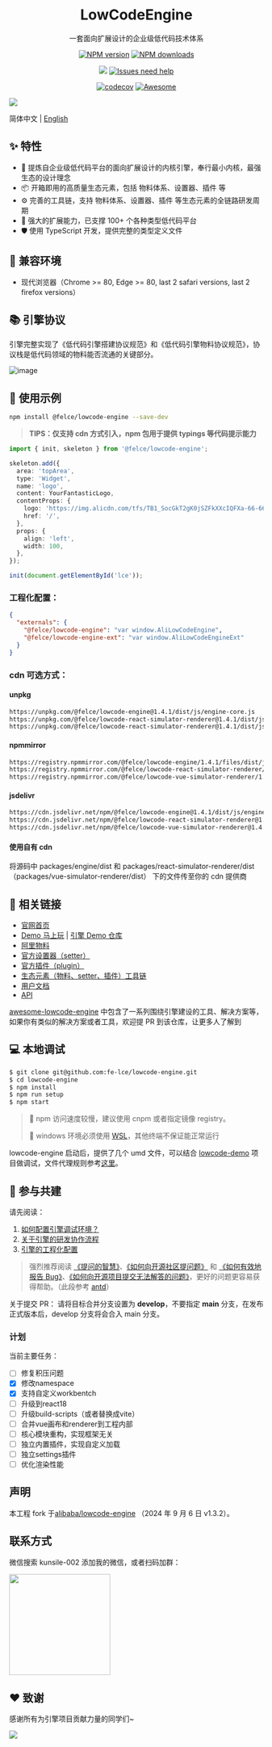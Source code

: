 <h1 align="center">LowCodeEngine</h1>

<div align="center">

一套面向扩展设计的企业级低代码技术体系

[![NPM version][npm-image]][npm-url] [![NPM downloads][download-image]][download-url]

[![][issues-helper-image]][issues-helper-url] [![Issues need help][help-wanted-image]][help-wanted-url]

[![codecov][codecov-image-url]][codecov-url] [![Awesome](https://cdn.rawgit.com/sindresorhus/awesome/d7305f38d29fed78fa85652e3a63e154dd8e8829/media/badge.svg)](https://github.com/lowcode-workspace/awesome-lowcode-engine)

[npm-image]: https://img.shields.io/npm/v/@felce/lowcode-engine.svg?style=flat-square
[npm-url]: http://npmjs.org/package/@felce/lowcode-engine
[download-image]: https://img.shields.io/npm/dm/@felce/lowcode-engine.svg?style=flat-square
[download-url]: https://npmjs.org/package/@felce/lowcode-engine
[help-wanted-image]: https://flat.badgen.net/github/label-issues/fe-lce/lowcode-engine/help%20wanted/open
[help-wanted-url]: https://github.com/fe-lce/lowcode-engine/issues?q=is%3Aopen+is%3Aissue+label%3A%22help+wanted%22
[issues-helper-image]: https://img.shields.io/badge/using-issues--helper-orange?style=flat-square
[issues-helper-url]: https://github.com/actions-cool/issues-helper
[codecov-image-url]: https://codecov.io/gh/fe-lce/lowcode-engine/branch/main/graph/badge.svg
[codecov-url]: https://codecov.io/gh/fe-lce/lowcode-engine

</div>

[![](https://img.alicdn.com/imgextra/i2/O1CN01UhoS7C1sNNhySvfWi_!!6000000005754-2-tps-2878-1588.png)](https://lowcode-engine.cn)

简体中文 | [English](packages/engine/README-en_US.md)

## ✨ 特性

- 🌈 提炼自企业级低代码平台的面向扩展设计的内核引擎，奉行最小内核，最强生态的设计理念
- 📦 开箱即用的高质量生态元素，包括 物料体系、设置器、插件 等
- ⚙️ 完善的工具链，支持 物料体系、设置器、插件 等生态元素的全链路研发周期
- 🔌 强大的扩展能力，已支撑 100+ 个各种类型低代码平台
- 🛡 使用 TypeScript 开发，提供完整的类型定义文件

## 🎯 兼容环境

- 现代浏览器（Chrome >= 80, Edge >= 80, last 2 safari versions, last 2 firefox versions）

## 📚 引擎协议

引擎完整实现了《低代码引擎搭建协议规范》和《低代码引擎物料协议规范》，协议栈是低代码领域的物料能否流通的关键部分。

![image](https://img.alicdn.com/imgextra/i3/O1CN01IisBcy1dNBIg16QFM_!!6000000003723-2-tps-1916-1070.png)

## 🌰 使用示例

```bash
npm install @felce/lowcode-engine --save-dev
```

> **TIPS：仅支持 cdn 方式引入，npm 包用于提供 typings 等代码提示能力**

```ts
import { init, skeleton } from '@felce/lowcode-engine';

skeleton.add({
  area: 'topArea',
  type: 'Widget',
  name: 'logo',
  content: YourFantasticLogo,
  contentProps: {
    logo: 'https://img.alicdn.com/tfs/TB1_SocGkT2gK0jSZFkXXcIQFXa-66-66.png',
    href: '/',
  },
  props: {
    align: 'left',
    width: 100,
  },
});

init(document.getElementById('lce'));
```

### 工程化配置：

```json
{
  "externals": {
    "@felce/lowcode-engine": "var window.AliLowCodeEngine",
    "@felce/lowcode-engine-ext": "var window.AliLowCodeEngineExt"
  }
}
```

### cdn 可选方式：

#### unpkg

```html
https://unpkg.com/@felce/lowcode-engine@1.4.1/dist/js/engine-core.js
https://unpkg.com/@felce/lowcode-react-simulator-renderer@1.4.1/dist/js/react-simulator-renderer.js
https://unpkg.com/@felce/lowcode-react-simulator-renderer@1.4.1/dist/js/vue-simulator-renderer.js
```

#### npmmirror

```html
https://registry.npmmirror.com/@felce/lowcode-engine/1.4.1/files/dist/js/engine-core.js
https://registry.npmmirror.com/@felce/lowcode-react-simulator-renderer/1.4.1/files/dist/js/react-simulator-renderer.js
https://registry.npmmirror.com/@felce/lowcode-vue-simulator-renderer/1.4.1/files/dist/js/react-simulator-renderer.js
```

#### jsdelivr

```html
https://cdn.jsdelivr.net/npm/@felce/lowcode-engine@1.4.1/dist/js/engine-core.js
https://cdn.jsdelivr.net/npm/@felce/lowcode-react-simulator-renderer@1.4.1/dist/js/react-simulator-renderer.js
https://cdn.jsdelivr.net/npm/@felce/lowcode-vue-simulator-renderer@1.4.1/dist/js/react-simulator-renderer.js
```

#### 使用自有 cdn

将源码中 packages/engine/dist 和 packages/react-simulator-renderer/dist（packages/vue-simulator-renderer/dist） 下的文件传至你的 cdn 提供商

## 🔗 相关链接

- [官网首页](https://lowcode-engine.cn/)
- [Demo 马上玩](https://lowcode-engine.cn/demo) | [引擎 Demo 仓库](https://github.com/fe-lce/lowcode-demo)
- [阿里物料](https://github.com/fe-lce/lowcode-materials)
- [官方设置器（setter）](https://github.com/fe-lce/lowcode-engine-ext)
- [官方插件（plugin）](https://github.com/fe-lce/lowcode-plugins)
- [生态元素（物料、setter、插件）工具链](https://lowcode-engine.cn/site/docs/guide/expand/editor/cli)
- [用户文档](https://lowcode-engine.cn/doc)
- [API](https://lowcode-engine.cn/site/docs/api/)

[awesome-lowcode-engine](https://github.com/lowcode-workspace/awesome-lowcode-engine) 中包含了一系列围绕引擎建设的工具、解决方案等，如果你有类似的解决方案或者工具，欢迎提 PR 到该仓库，让更多人了解到

## 💻 本地调试

```bash
$ git clone git@github.com:fe-lce/lowcode-engine.git
$ cd lowcode-engine
$ npm install
$ npm run setup
$ npm start
```

> 📢 npm 访问速度较慢，建议使用 cnpm 或者指定镜像 registry。
>
> 📢 windows 环境必须使用 [WSL](https://docs.microsoft.com/zh-cn/windows/wsl/install)，其他终端不保证能正常运行

lowcode-engine 启动后，提供了几个 umd 文件，可以结合 [lowcode-demo](https://github.com/fe-lce/lowcode-demo) 项目做调试，文件代理规则参考[这里](https://lowcode-engine.cn/site/docs/participate/prepare#2-配置资源代理)。

## 🤝 参与共建

请先阅读：

1. [如何配置引擎调试环境？](https://lowcode-engine.cn/site/docs/participate/prepare)
2. [关于引擎的研发协作流程](https://lowcode-engine.cn/site/docs/participate/flow)
3. [引擎的工程化配置](https://lowcode-engine.cn/site/docs/participate/config)

> 强烈推荐阅读 [《提问的智慧》](https://github.com/ryanhanwu/How-To-Ask-Questions-The-Smart-Way)、[《如何向开源社区提问题》](https://github.com/seajs/seajs/issues/545) 和 [《如何有效地报告 Bug》](http://www.chiark.greenend.org.uk/%7Esgtatham/bugs-cn.html)、[《如何向开源项目提交无法解答的问题》](https://zhuanlan.zhihu.com/p/25795393)，更好的问题更容易获得帮助。（此段参考 [antd](https://github.com/ant-design/ant-design)）

关于提交 PR：
请将目标合并分支设置为 **develop**，不要指定 **main** 分支，在发布正式版本后，develop 分支将会合入 main 分支。

### 计划

当前主要任务：

- [ ] 修复积压问题
- [x] 修改namespace
- [x] 支持自定义workbentch
- [ ] 升级到react18
- [ ] 升级build-scripts（或者替换成vite）
- [ ] 合并vue画布和renderer到工程内部
- [ ] 核心模块重构，实现框架无关
- [ ] 独立内置插件，实现自定义加载
- [ ] 独立settings插件
- [ ] 优化渲染性能

## 声明

本工程 fork 于[alibaba/lowcode-engine](https://github.com/alibaba/lowcode-engine) （2024 年 9 月 6 日 v1.3.2）。

## 联系方式

微信搜索 kunsile-002 添加我的微信，或者扫码加群：

<img src="https://jxxg-wangjian.oss-cn-beijing.aliyuncs.com/static/lce-group-qrcode.jpg" width="200" />

## ❤️ 致谢

感谢所有为引擎项目贡献力量的同学们~

<p>
<a href="https://github.com/fe-lce/lowcode-engine/graphs/contributors"><img src="https://contrib.rocks/image?repo=fe-lce/lowcode-engine" /></a>
</p>
